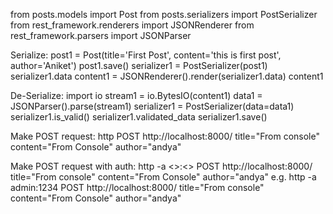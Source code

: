 from posts.models import Post
from posts.serializers import PostSerializer
from rest_framework.renderers import JSONRenderer
from rest_framework.parsers import JSONParser

Serialize:
post1 = Post(title='First Post', content='this is first post', author='Aniket')
post1.save()
serializer1 = PostSerializer(post1)
serializer1.data
content1 = JSONRenderer().render(serializer1.data)
content1

De-Serialize:
import io
stream1 = io.BytesIO(content1)
data1 = JSONParser().parse(stream1)
serializer1 = PostSerializer(data=data1)
serializer1.is_valid()
serializer1.validated_data
serializer1.save()

Make POST request:
http POST http://localhost:8000/ title="From console" content="From Console" author="andya"

Make POST request with auth:
http -a <<username>>:<<password>> POST http://localhost:8000/ title="From console" content="From Console" author="andya"
e.g.
http -a admin:1234 POST http://localhost:8000/ title="From console" content="From Console" author="andya"
